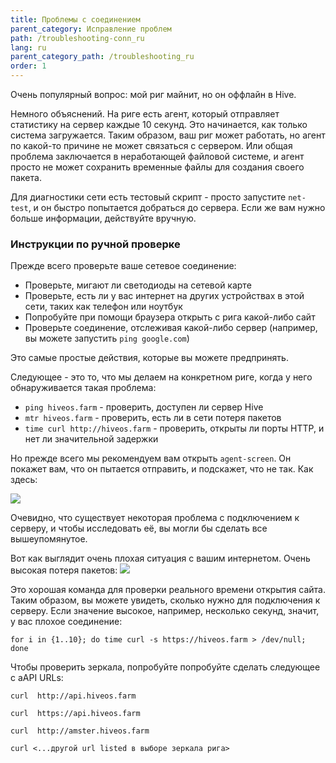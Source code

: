 ```yaml
---
title: Проблемы с соединением
parent_category: Исправление проблем
path: /troubleshooting-conn_ru
lang: ru
parent_category_path: /troubleshooting_ru
order: 1
---
```


Очень популярный вопрос: мой риг майнит, но он оффлайн в Hive.

Немного объяснений. На риге есть агент, который отправляет статистику на сервер каждые 10 секунд. Это начинается, как только система загружается. Таким образом, ваш риг может работать, но агент по какой-то причине не может связаться с сервером. Или общая проблема заключается в неработающей файловой системе, и агент просто не может сохранить временные файлы для создания своего пакета.

Для диагностики сети есть тестовый скрипт - просто запустите `net-test`, и он быстро попытается добраться до сервера. Если же вам нужно больше информации, действуйте вручную.

### Инструкции по ручной проверке
Прежде всего проверьте ваше сетевое соединение:
- Проверьте, мигают ли светодиоды на сетевой карте
- Проверьте, есть ли у вас интернет на других устройствах в этой сети, таких как телефон или ноутбук
- Попробуйте при помощи браузера открыть с рига какой-либо сайт
- Проверьте соединение, отслеживая какой-либо сервер (например, вы можете запустить `ping google.com`)

Это самые простые действия, которые вы можете предпринять.

Следующее - это то, что мы делаем на конкретном риге, когда у него обнаруживается такая проблема:
- `ping hiveos.farm` - проверить, доступен ли сервер Hive
- `mtr hiveos.farm` - проверить, есть ли в сети потеря пакетов
- `time curl http://hiveos.farm` - проверить, открыты ли порты HTTP, и нет ли значительной задержки

Но прежде всего мы рекомендуем вам открыть `agent-screen`. Он покажет вам, что он пытается отправить, и подскажет, что не так. Как здесь:

<img src="http://forum.hiveos.farm/uploads/editor/56/nvxqh2a34xub.jpg">

Очевидно, что существует некоторая проблема с подключением к серверу, и чтобы исследовать её, вы могли бы сделать все вышеупомянутое.

Вот как выглядит очень плохая ситуация с вашим интернетом. Очень высокая потеря пакетов:
<img src="http://forum.hiveos.farm/uploads/editor/ve/iod0sqwp8nhm.jpg">

Это хорошая команда для проверки реального времени открытия сайта. Таким образом, вы можете увидеть, сколько нужно для подключения к серверу. Если значение высокое, например, несколько секунд, значит, у вас плохое соединение:

`for i in {1..10}; do time curl -s https://hiveos.farm > /dev/null; done`

Чтобы проверить зеркала, попробуйте попробуйте сделать следующее с aAPI URLs:

`curl  http://api.hiveos.farm`

`curl  https://api.hiveos.farm`

`curl  http://amster.hiveos.farm`

`curl <...другой url listed в выборе зеркала рига>`

